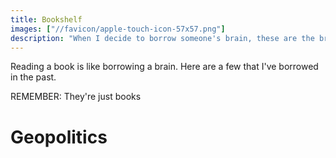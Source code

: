 ```yaml
---
title: Bookshelf
images: ["//favicon/apple-touch-icon-57x57.png"]
description: "When I decide to borrow someone's brain, these are the brains I borrow"
---
```


Reading a book is like borrowing a brain.  Here are a few that I've borrowed in the past.  

REMEMBER: They're just books  

  # Geopolitics  

<!--Amazon affiliate link-->
<!--Amazon affiliate link-->
<!--Amazon affiliate link-->
<!--Amazon affiliate link-->
<!--Amazon affiliate link-->
<!--Amazon affiliate link-->
<!--Amazon affiliate link-->

